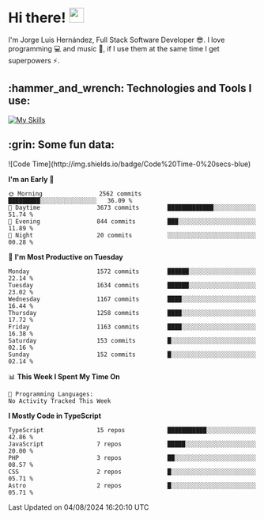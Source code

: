 <h1 align="left">
 <abc>
  <br>Hi there! <img src="https://user-images.githubusercontent.com/42378118/110234147-e3259600-7f4e-11eb-95be-0c4047144dea.gif" width="30"><br>
 </abc>
</h1>

I'm Jorge Luis Hernández, Full Stack Software Developer :sunglasses:. I love programming :computer: and music :musical_score:, if I use them at the same time I get superpowers :zap:. 


<h2 align="left">:hammer_and_wrench: Technologies and Tools I use:</h2>

[![My Skills](https://skillicons.dev/icons?i=js,ts,html,css,py,vue,react,next,nest,postgres,mysql)](https://skillicons.dev)

<h2 align="left">:grin: Some fun data:</h2>
<!--START_SECTION:waka-->
![Code Time](http://img.shields.io/badge/Code%20Time-0%20secs-blue)

**I'm an Early 🐤** 

```text
🌞 Morning                2562 commits        █████████░░░░░░░░░░░░░░░░   36.09 % 
🌆 Daytime                3673 commits        █████████████░░░░░░░░░░░░   51.74 % 
🌃 Evening                844 commits         ███░░░░░░░░░░░░░░░░░░░░░░   11.89 % 
🌙 Night                  20 commits          ░░░░░░░░░░░░░░░░░░░░░░░░░   00.28 % 
```
📅 **I'm Most Productive on Tuesday** 

```text
Monday                   1572 commits        ██████░░░░░░░░░░░░░░░░░░░   22.14 % 
Tuesday                  1634 commits        ██████░░░░░░░░░░░░░░░░░░░   23.02 % 
Wednesday                1167 commits        ████░░░░░░░░░░░░░░░░░░░░░   16.44 % 
Thursday                 1258 commits        ████░░░░░░░░░░░░░░░░░░░░░   17.72 % 
Friday                   1163 commits        ████░░░░░░░░░░░░░░░░░░░░░   16.38 % 
Saturday                 153 commits         █░░░░░░░░░░░░░░░░░░░░░░░░   02.16 % 
Sunday                   152 commits         █░░░░░░░░░░░░░░░░░░░░░░░░   02.14 % 
```


📊 **This Week I Spent My Time On** 

```text
💬 Programming Languages: 
No Activity Tracked This Week
```

**I Mostly Code in TypeScript** 

```text
TypeScript               15 repos            ███████████░░░░░░░░░░░░░░   42.86 % 
JavaScript               7 repos             █████░░░░░░░░░░░░░░░░░░░░   20.00 % 
PHP                      3 repos             ██░░░░░░░░░░░░░░░░░░░░░░░   08.57 % 
CSS                      2 repos             █░░░░░░░░░░░░░░░░░░░░░░░░   05.71 % 
Astro                    2 repos             █░░░░░░░░░░░░░░░░░░░░░░░░   05.71 % 
```




 Last Updated on 04/08/2024 16:20:10 UTC
<!--END_SECTION:waka-->
